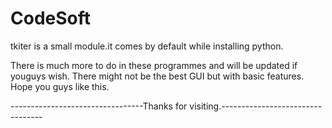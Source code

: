 # CodeSoft

tkiter is a small module.it comes by default while installing python.

There is much more to do in these programmes and will be updated if youguys wish.
There might not be the best GUI but with basic features.
Hope you guys like this.

---------------------------------Thanks for visiting.---------------------------------
